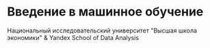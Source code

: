 # Введение в машинное обучение
 Национальный исследовательский университет "Высшая школа экономики" & Yandex School of Data Analysis
